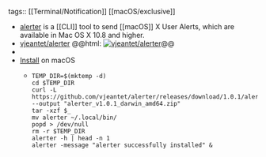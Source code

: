 tags:: [[Terminal/Notification]] [[macOS/exclusive]]

- [alerter](https://github.com/vjeantet/alerter) is a [[CLI]] tool to send [[macOS]] X User Alerts, which are available in Mac OS X 10.8 and higher.
- [vjeantet/alerter](https://github.com/vjeantet/alerter)
  @@html: <a href="https://github.com/vjeantet/alerter/"><img src="https://github-readme-stats-astronomer.vercel.app/api/pin/?username=vjeantet&repo=alerter&theme=tokyonight" alt="vjeantet/alerter"/></a>@@
-
- [Install](https://github.com/vjeantet/alerter#installation) on macOS
  - ```shell
    TEMP_DIR=$(mktemp -d)
    cd $TEMP_DIR
    curl -L https://github.com/vjeantet/alerter/releases/download/1.0.1/alerter_v1.0.1_darwin_amd64.zip --output "alerter_v1.0.1_darwin_amd64.zip"
    tar -xzf $_
    mv alerter ~/.local/bin/
    popd > /dev/null
    rm -r $TEMP_DIR
    alerter -h | head -n 1
    alerter -message "alerter successfully installed" &
    ```
